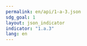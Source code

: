 ```yaml
---
permalink: en/api/1-a-3.json
sdg_goal: 1
layout: json_indicator
indicator: "1.a.3"
lang: en
---
```

